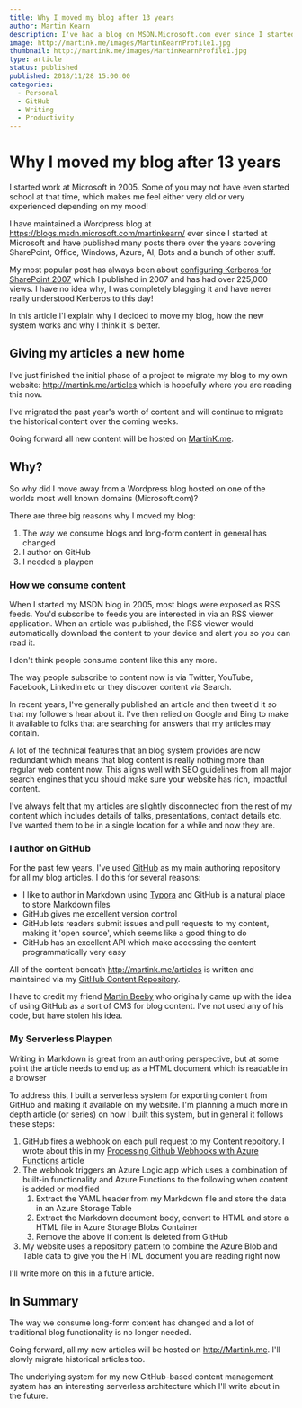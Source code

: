 ```yaml
---
title: Why I moved my blog after 13 years
author: Martin Kearn
description: I've had a blog on MSDN.Microsoft.com ever since I started at Microsoft in 2005 and I've just recently migrated to my own website for lots of reasons. This article explains why.
image: http://martink.me/images/MartinKearnProfile1.jpg
thumbnail: http://martink.me/images/MartinKearnProfile1.jpg
type: article
status: published
published: 2018/11/28 15:00:00
categories: 
  - Personal
  - GitHub
  - Writing
  - Productivity
---
```


# Why I moved my blog after 13 years

I started work at Microsoft in 2005. Some of you may not have even started school at that time, which makes me feel either very old or very experienced depending on my mood!

I have maintained a Wordpress blog at https://blogs.msdn.microsoft.com/martinkearn/ ever since I started at Microsoft and have published many posts there over the years covering SharePoint, Office, Windows, Azure, AI, Bots and a bunch of other stuff. 

My most popular post has always been about [configuring Kerberos for SharePoint 2007](https://blogs.msdn.microsoft.com/martinkearn/2007/04/23/configuring-kerberos-for-sharepoint-2007-part-1-base-configuration-for-sharepoint/) which I published in 2007 and has had over 225,000 views. I have no idea why, I was completely blagging it and have never really understood Kerberos to this day! 

In this article I'l explain why I decided to move my blog, how the new system works and why I think it is better.

## Giving my articles a new home

I've just finished the initial phase of a project to migrate my blog to my own website: http://martink.me/articles which is hopefully where you are reading this now.

I've migrated the past year's worth of content and will continue to migrate the historical content over the coming weeks.

Going forward all new content will be hosted on [MartinK.me](http://martink.me).

## Why?

So why did I move away from a Wordpress blog hosted on one of the worlds most well known domains (Microsoft.com)?

There are three big reasons why I moved my blog:

1. The way we consume blogs and long-form content in general has changed
2. I author on GitHub
3. I needed a playpen

### How we consume content

When I started my MSDN blog in 2005, most blogs were exposed as RSS feeds. You'd subscribe to feeds you are interested in via an RSS viewer application. When an article was published, the RSS viewer would automatically download the content to your device and alert you so you can read it.

I don't think people consume content like this any more. 

The way people subscribe to content now is via Twitter, YouTube, Facebook, LinkedIn etc or they discover content via Search. 

In recent years, I've generally published an article and then tweet'd it so that my followers hear about it. I've then relied on Google and Bing to make it available to folks that are searching for answers that my articles may contain.

A lot of the technical features that an blog system provides are now redundant which means that blog content is really nothing more than regular web content now. This aligns well with SEO guidelines from all major search engines that you should make sure your website has rich, impactful content.

I've always felt that my articles are slightly disconnected from the rest of my content which includes details of talks, presentations, contact details etc. I've wanted them to be in a single location for a while and now they are.

### I author on GitHub 

For the past few years, I've used [GitHub](https://github.com/martinkearn/Content/tree/master/Blogs) as my main authoring repository for all my blog articles. I do this for several reasons:

* I like to author in Markdown using [Typora](https://typora.io/) and GitHub is a natural place to store Markdown files
* GitHub gives me excellent version control
* GitHub lets readers submit issues and pull requests to my content, making it 'open source', which seems like a good thing to do
* GitHub has an excellent API which make accessing the content programmatically very easy

All of the content beneath http://martink.me/articles is written and maintained via my [GitHub Content Repository](https://github.com/martinkearn/Content/tree/master/Blogs). 

I have to credit my friend [Martin Beeby](https://thebeebs.co.uk/) who originally came up with the idea of using GitHub as a sort of CMS for blog content. I've not used any of his code, but have stolen his idea.

### My Serverless Playpen

Writing in Markdown is great from an authoring perspective, but at some point the article needs to end up as a HTML document which is readable in a browser

To address this, I built a serverless system for exporting content from GitHub and making it available on my website. I'm planning a much more in depth article (or series) on how I built this system, but in general it follows these steps:

1. GitHub fires a webhook on each pull request to my Content repoitory. I wrote about this in my [Processing Github Webhooks with Azure Functions](http://martink.me/articles/processing-github-webhooks-with-azure-functions) article
2. The webhook triggers an Azure Logic app which uses a combination of built-in functionality and Azure Functions to the following when content is added or modified
   1. Extract the YAML header from my Markdown file and store the data in an Azure Storage Table
   2. Extract the Markdown document body, convert to HTML and store a HTML file in Azure Storage Blobs Container
   3. Remove the above if content is deleted from GitHub
3. My website uses a repository pattern to combine the Azure Blob and Table data to give you the HTML document you are reading right now

I'll write more on this in a future article.

## In Summary

The way we consume long-form content has changed and a lot of traditional blog functionality is no longer needed.

Going forward, all my new articles will be hosted on <http://Martink.me>. I'll slowly migrate historical articles too.

The underlying system for my new GitHub-based content management system has an interesting serverless architecture which I'll write about in the future.

